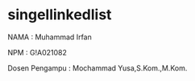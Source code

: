 # singellinkedlist

NAMA : Muhammad Irfan

NPM : G!A021082

Dosen Pengampu  : Mochammad Yusa,S.Kom.,M.Kom.
